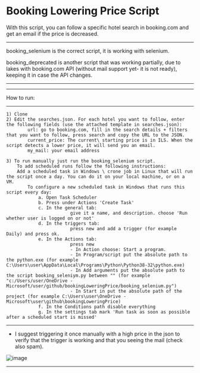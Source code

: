 # Booking Lowering Price Script

With this script, you can follow a specific hotel search in booking.com and get an email if the price is decreased.

************************************************************************************************************************************************************************************
booking_selenium is the correct script, it is working with selenium.

booking_deprecated is another script that was working partially, due to lakes with booking.com API (without mail support yet- it is not ready), keeping it in case the API changes. 
************************************************************************************************************************************************************************************


***********************************************************************
How to run:
***********************************************************************

    1) Clone
    2) Edit the searches.json. For each hotel you want to follow, enter the following fields (use the attached template in searches.json):
            url: go to booking.com, fill in the search details + filters that you want to follow, press search and copy the URL to the JSON.
            current_price: The current\ starting price is in ILS. When the script detects a lower price, it will send you an email.
            my_mail: your email address
            
    3) To run manually just run the booking_selenium script.
        To add scheduled runs follow the following instructions:
        Add a scheduled task in Windows \ crone job in Linux that will run the script once a day. You can do it on your local machine, or on a VM.
            To configure a new scheduled task in Windows that runs this script every day:
                a. Open Task Scheduler
                b. Press under Actions 'Create Task'
                c. In the general tab: 
                            give it a name, and description. choose 'Run whether user is logged on or not'
                d. In the triggers tab:
                            press new and add a trigger (for example Daily) and press ok.
                e. In the Actions tab:
                            press new 
                            - In Action choose: Start a program. 
                            - In Program/script put the absolute path to the python.exe (for example C:\Users\user\AppData\Local\Programs\Python\Python38-32\python.exe)
                            - In Add arguments put the absolute path to the script booking_seleniym.py between "" (for example "c:/Users/user/OneDrive - Microsoft/user/github/bookingLoweringPrice/booking_selenium.py")
                            - In Start in put the absolute path of the project (for example C:\Users\user\OneDrive - Microsoft\user\github\bookingLoweringPrice)
                f. In the Conditions path disable everything
                g. In the settings tab mark 'Run task as soon as possible after a scheduled start is missed'


***************************************************************************
* I suggest triggering it once manually with a high price in the json to verify that the trigger is working and that you seeing the mail (check also spam).

![image](https://github.com/annmoss1/bookingLoweringPrice/assets/122597424/57e33464-e82e-4ca0-bb7e-8452af3044e8)
***************************************************************************
